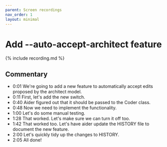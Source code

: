 ```yaml
---
parent: Screen recordings
nav_order: 1
layout: minimal
---
```


# Add --auto-accept-architect feature

<script>
const recording_id = "auto-accept-architect";
const recording_url = "https://gist.githubusercontent.com/paul-gauthier/e7383fbc29c9bb343ee6fb7ee5d77e15/raw/c2194334085304bb1c6bb80814d791704d9719b6/707774.cast";
</script>

{% include recording.md %}

## Commentary

- 0:01 We're going to add a new feature to automatically accept edits proposed by the architect model.
- 0:11 First, let's add the new switch.
- 0:40 Aider figured out that it should be passed to the Coder class.
- 0:48 Now we need to implement the functionality.
- 1:00 Let's do some manual testing.
- 1:28 That worked. Let's make sure we can turn it off too.
- 1:42 That worked too. Let's have aider update the HISTORY file to document the new feature.
- 2:00 Let's quickly tidy up the changes to HISTORY.
- 2:05 All done!



